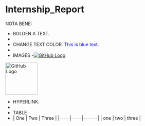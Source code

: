 # Internship_Report

NOTA BENE:
- BOLDEN A TEXT.
- 
- CHANGE TEXT COLOR.
<span style="color: blue;">This is blue text.</span>
- 
- IMAGES
-[![GitHub Logo](https://github.githubassets.com/images/modules/logos_page/GitHub-Mark.png)](https://github.com)
<a href="https://github.com">
  <img src="https://github.githubassets.com/images/modules/logos_page/GitHub-Mark.png" alt="GitHub Logo" width="100" height="100">
</a>

- HYPERLINK.
- 
- TABLE
- | One | Two | Three |
|-----|-----|-------|
| one | two | three |
